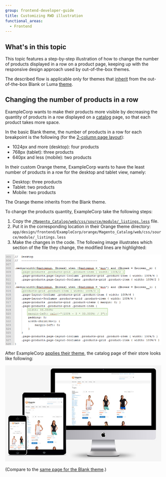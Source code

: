 ```yaml
---
group: frontend-developer-guide
title: Customizing RWD illustration
functional_areas:
  - Frontend
---
```

## What's in this topic

This topic features a step-by-step illustration of how to change the number of products displayed in a row on a product page, keeping up with the responsive design approach used by out-of-the-box themes.

The described flow is applicable only for themes that [inherit](../themes/inherit.md) from the out-of-the-box Blank or Luma [theme](https://glossary.magento.com/theme).

## Changing the number of products in a row

ExampleCorp wants to make their products more visible by decreasing the quantity of products in a row displayed on a [catalog](https://glossary.magento.com/catalog) page, so that each product takes more space.

In the basic Blank theme, the number of products in a row for each breakpoint is the following (for the [2-column page layout](../layouts/types.md#page-layout)):

-  1024px and more (desktop): four products
-  768px (tablet): three products
-  640px and less (mobile): two products

In their custom Orange theme, ExampleCorp wants to have the least number of products in a row for the desktop and tablet view, namely:

-  Desktop: three products
-  Tablet: two products
-  Mobile: two products

The Orange theme inherits from the Blank theme.

To change the products quantity, ExampleCorp take the following steps:

1. Copy the [`/Magento_Catalog/web/css/source/module/_listings.less`] file.
1. Put it in the corresponding location in their Orange theme directory: `app/design/frontend/ExampleCorp/orange/Magento_Catalog/web/css/source/module/_listings.less`
1. Make the changes in the code. The following image illustrates which section of the file they change, the modified lines are highlighted:

![responsive practice 1](../../_images/frontend/rwd_pract1.png)

After ExampleCorp [applies their theme](../themes/apply-storefront.md), the catalog page of their store looks like following:

![responsive practice 2](../../_images/frontend/rwd_practice.jpg)

(Compare to the [same page for the Blank theme](mobile.md).)

[`/Magento_Catalog/web/css/source/module/_listings.less`]: https://github.com/magento/magento2/blob/2.4/app/design/frontend/Magento/blank/Magento_Catalog/web/css/source/module/_listings.less
